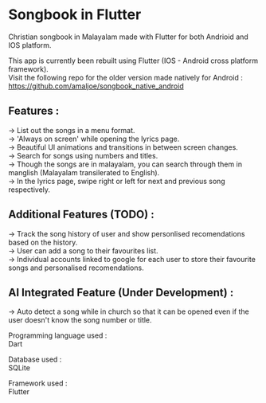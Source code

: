 # Songbook in Flutter  

Christian songbook in Malayalam made with Flutter for both Andrioid and IOS platform.  

This app is currently been rebuilt using Flutter (IOS - Android cross platform framework).  
Visit the following repo for the older version made natively for Android :  
https://github.com/amaljoe/songbook_native_android  

## Features :  
-> List out the songs in a menu format.  
-> 'Always on screen' while opening the lyrics page.  
-> Beautiful UI animations and transitions in between screen changes.  
-> Search for songs using numbers and titles.  
-> Though the songs are in malayalam, you can search through them in manglish (Malayalam transilerated to English).  
-> In the lyrics page, swipe right or left for next and previous song respectively.  

## Additional Features (TODO) : 
-> Track the song history of user and show personlised recomendations based on the history.  
-> User can add a song to their favourites list.  
-> Individual accounts linked to google for each user to store their favourite songs and personalised recomendations. 

## AI Integrated Feature (Under Development) :  
-> Auto detect a song while in church so that it can be opened even if the user doesn't know the song number or title.  

Programming language used :  
Dart

Database used :  
SQLite

Framework used :  
Flutter
